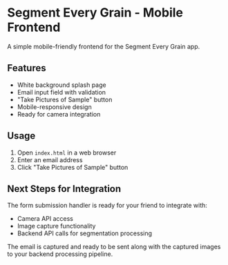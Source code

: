 # Segment Every Grain - Mobile Frontend

A simple mobile-friendly frontend for the Segment Every Grain app.

## Features

- White background splash page
- Email input field with validation
- "Take Pictures of Sample" button
- Mobile-responsive design
- Ready for camera integration

## Usage

1. Open `index.html` in a web browser
2. Enter an email address
3. Click "Take Pictures of Sample" button

## Next Steps for Integration

The form submission handler is ready for your friend to integrate with:
- Camera API access
- Image capture functionality
- Backend API calls for segmentation processing

The email is captured and ready to be sent along with the captured images to your backend processing pipeline.

